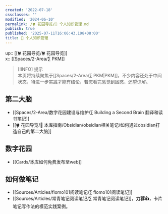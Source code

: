```yaml
---
created: '2022-07-18'
cssclasses: ''
modified: '2024-06-10'
permalink: /🍀 花园导览/🧀 个人知识管理.md
publish: true
published: '2025-07-11T16:06:43.198+08:00'
title: 🧀 个人知识管理
---
```

up:: [[🍀 花园导览/🍀 花园导览]]  
x:: [[Spaces/2-Area/∑ PKM]]

>[!INFO] 提示  
> 本页将持续聚焦于[[Spaces/2-Area/∑ PKM\|PKM]]，不少内容还处于中间状态，待进一步实践才能有结论，若您看完感觉到困惑，还望谅解。

## 第二大脑

- [[Spaces/2-Area/数字花园建设与维护/∑ Building a Second Brain 翻译和读书笔记]]
- [[🍀 花园导览/🧰 本库指南/Obsidian/obsidian相关笔记/如何通过obsidian打造自己的第二大脑]]

## 数字花园

- [[Cards/本库如何免费发布至web]]

## 如何做笔记

- [[Sources/Articles/flomo101阅读笔记/∑ flomo101阅读笔记]]
- [[Sources/Articles/常青笔记阅读笔记/∑ 常青笔记阅读笔记]]，**力荐👍**，卡片笔记写作法的模范实践案例。
